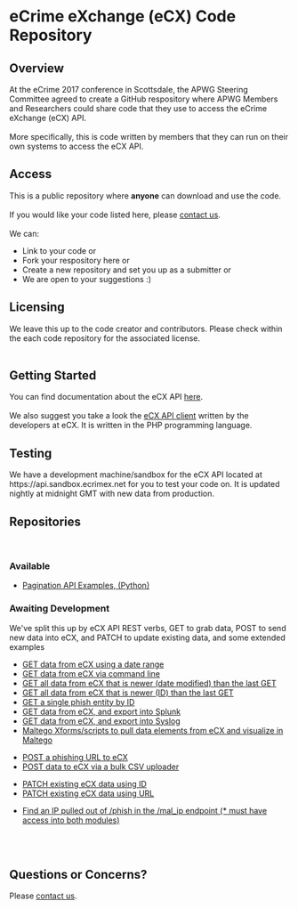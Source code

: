 # eCrime eXchange (eCX) Code Repository

<h2>Overview</h2>
At the eCrime 2017 conference in Scottsdale, the APWG Steering Committee agreed to create a GitHub respository where APWG Members and Researchers could share code that they use to access the eCrime eXchange (eCX) API.<br>
<br>
More specifically, this is code written by members that they can run on their own systems to access the eCX API.<br> 
<h2>Access</h2>
This is a public repository where <b>anyone</b> can download and use the code. <br>
<br>
If you would like your code listed here, please <a href="mailto:support@ecrimex.net">contact us</a>.<br>
<br>
We can:
<ul>
<li>Link to your code or</li> 
<li>Fork your respository here or</li>
<li>Create a new repository and set you up as a submitter or</li>
<li>We are open to your suggestions :)</li>
</ul>
<h2>Licensing</h2>
We leave this up to the code creator and contributors. Please check within the each code repository for the associated license. 
<br>
<br>
<h2>Getting Started</h2>
You can find documentation about the eCX API <a href="https://www.ecrimex.net/api">here</a>.<br>
<br>
We also suggest you take a look the <a href="https://github.com/APWG/ecx-api-client">eCX API client</a> written by the developers at eCX. It is written in the PHP programming language.<br>
<h2>Testing</h2>
We have a development machine/sandbox for the eCX API located at https://api.sandbox.ecrimex.net for you to test your code on.  It is updated nightly at midnight GMT with new data from production. 
<br>

<h2>Repositories</h2>
<br>
<h3>Available</h3>
<ul>
<li><a href="https://github.com/APWG/ecx-api-pagination-python">Pagination API Examples, (Python)</a></li>
</ul>
<h3>Awaiting Development</h3>
<p>We've split this up by eCX API REST verbs, GET to grab data, POST to send new data into eCX, and PATCH to update existing data, and some extended examples</p>
<ul>
<li><a href="https://github.com/APWG/ecx/#">GET data from eCX using a date range</a></li>
<li><a href="https://github.com/APWG/ecx/#">GET data from eCX via command line</a></li>
<li><a href="https://github.com/APWG/ecx/#">GET all data from eCX that is newer (date modified) than the last GET</a></li>
<li><a href="https://github.com/APWG/ecx/#">GET all data from eCX that is newer (ID) than the last GET</a></li>
<li><a href="https://github.com/APWG/ecx/#">GET a single phish entity by ID</a></li>
<li><a href="https://github.com/APWG/ecx/#">GET data from eCX, and export into Splunk</a></li>
<li><a href="https://github.com/APWG/ecx/#">GET data from eCX, and export into Syslog</a></li>
<li><a href="https://github.com/APWG/ecx/#">Maltego Xforms/scripts to pull data elements from eCX and visualize in Maltego</a></li>
</ul>
<ul>
<li><a href="https://github.com/APWG/ecx/#">POST a phishing URL to eCX</a></li>
<li><a href="https://github.com/APWG/ecx/#">POST data to eCX via a bulk CSV uploader</a></li>
</ul>
<ul>
<li><a href="https://github.com/APWG/ecx/#">PATCH existing eCX data using ID</a></li>
<li><a href="https://github.com/APWG/ecx/#">PATCH existing eCX data using URL</a></li>
</ul>
<ul>
<li><a href="https://github.com/APWG/ecx/#">Find an IP pulled out of /phish in the /mal_ip endpoint (* must have access into both modules)</a></li>
</ul>
<br>
<br>
<h2>Questions or Concerns?</h2>
Please <a href="mailto:support@ecrimex.net">contact us</a>.

